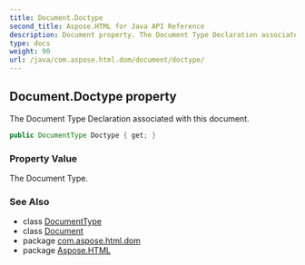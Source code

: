 ```yaml
---
title: Document.Doctype
second_title: Aspose.HTML for Java API Reference
description: Document property. The Document Type Declaration associated with this document
type: docs
weight: 90
url: /java/com.aspose.html.dom/document/doctype/
---
```

## Document.Doctype property

The Document Type Declaration associated with this document.

```java
public DocumentType Doctype { get; }
```

### Property Value

The Document Type.

### See Also

* class [DocumentType](../../documenttype/)
* class [Document](../)
* package [com.aspose.html.dom](../../document/)
* package [Aspose.HTML](../../../)
